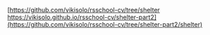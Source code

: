[https://github.com/vikisolo/rsschool-cv/tree/shelter
https://vikisolo.github.io/rsschool-cv/shelter-part2](https://github.com/vikisolo/rsschool-cv/tree/shelter-part2/shelter)
